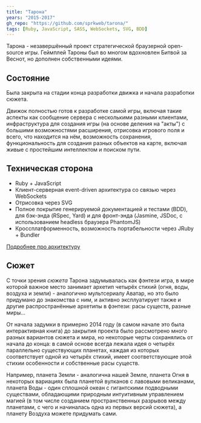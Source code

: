 ```yaml
---
title: "Тарона"
years: "2015-2017"
gh_repo: "https://github.com/sprkweb/tarona/"
tags: [Ruby, JavaScript, SASS, WebSockets, SVG, BDD]
---
```


Тарона - незавершённый проект стратегической браузерной open-source игры.
Геймплей Тароны был во многом вдохновлен Битвой за Веснот, но дополнен собственными идеями.
<!--more-->

## Состояние

Была закрыта на стадии конца разработки движка и начала разработки сюжета.

Движок полностью готов к разработке самой игры, включая такие аспекты как
сообщение сервера с несколькими разными клиентами, инфраструктура для создания
игры (на основе деления на "акты") с большими возможностями расширения,
отрисовка игрового поля и всего, что находится на нём, возможность сохранения,
функциональность для создания разных объектов на карте, включая живые с
простейшим интеллектом и поиском пути.

## Техническая сторона

- Ruby + JavaScript
- Клиент-серверная event-driven архитектура со связью через WebSockets
- Отрисовка через SVG
- Полное покрытие генерируемой документацией и тестами (BDD), для бэк-энда (RSpec, Yard) и для фронт-энда (Jasmine, JSDoc, с использованием headless браузера PhantomJS)
- Кроссплатформенность, возможность портабельности через JRuby + Bundler

[Подробнее про архитектуру](https://github.com/sprkweb/tarona/blob/master/CONTRIBUTING.md#code-guide)

## Сюжет

С точки зрения _сюжета_ Тарона задумывалась как фэнтези игра,
в мире которой важное место занимает архетип четырёх стихий
(огня, воды, воздуха и земли) - аналогично мультсериалу Аватар,
но это было придумано до знакомства с ним,
и активно эксплуатирует также и другие распространённые архетипы
в фэнтези: расы существ, разные миры...

От начала задумки в примерно 2014 году (в самом начале это была
интерактивная книга) до закрытия проекта было рассмотрено много разных
вариантов сюжета и мира, но некоторые черты сохранялись от начала до конца:
в самой основе всегда лежала идея о четырёх параллельно существующих планетах,
каждая из которых соответствует одной из четырёх стихий,
имеет соответствующие этой стихии особенности и собственные расы существ.

Например, планета Земли - аналогична нашей Земле, планета Огня в
некоторых вариациях была планетой вулканов с лавовыми великанами,
планета Воды - один сплошной океан с гигантскими подводными существами,
обладающими природным интуитивным управлением магией (в том числе созданием
пространственных разрывов между планетами, с чего и начиналась одна из первых версий сюжета),
а планету Воздуха можете придумать сами.
